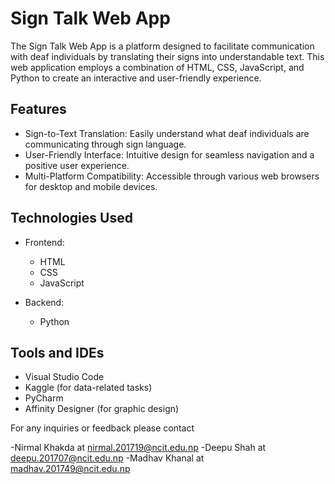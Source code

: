 # Sign Talk Web App

The Sign Talk Web App is a platform designed to facilitate communication with deaf individuals by translating their signs into understandable text. This web application employs a combination of HTML, CSS, JavaScript, and Python to create an interactive and user-friendly experience.

## Features

- Sign-to-Text Translation: Easily understand what deaf individuals are communicating through sign language.
- User-Friendly Interface: Intuitive design for seamless navigation and a positive user experience.
- Multi-Platform Compatibility: Accessible through various web browsers for desktop and mobile devices.

## Technologies Used

- Frontend:
  - HTML
  - CSS
  - JavaScript

- Backend:
  - Python

## Tools and IDEs

- Visual Studio Code
- Kaggle (for data-related tasks)
- PyCharm
- Affinity Designer (for graphic design)

For any inquiries or feedback please contact 

-Nirmal Khakda at nirmal.201719@ncit.edu.np
-Deepu Shah at deepu.201707@ncit.edu.np
-Madhav Khanal at madhav.201749@ncit.edu.np
